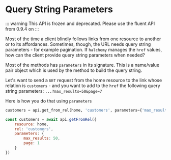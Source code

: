 # Query String Parameters
::: warning
This API is frozen and deprecated.  Please use the fluent API from 0.9.4 on
:::

Most of the time a client blindly follows links from one resource to another or to its affordances.  Sometimes, though, the URL needs query string parameters - for example pagination.  If `halchemy` manages the `href` values, how can the client provide query string parameters when needed?

Most of the methods has `parameters` in its signature.  This is a name/value pair object which is used by the method to build the query string.

Let's want to send a `GET` request from the home resource to the link whose relation is `customers` - and you want to add to the `href` the following query string parameters: `...?max_results=50&page=7`

Here is how you do that using `parameters`

<tabs>
<tab name="Python">

```python
customers = api.get_from_rel(home, 'customers', parameters={'max_results':50,'page':7})
```
</tab>

<tab name="JavaScript">

```javascript
const customers = await api.getFromRel({
    resource: home,
    rel: 'customers',
    parameters: {
        max_results: 50,
        page: 1
    }
})
```
</tab>

<future-languages />
</tabs>
